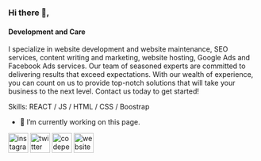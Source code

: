 ### Hi there 👋,
#### Development and Care
I specialize in website development and website maintenance, SEO services, content writing and marketing, website hosting, Google Ads and Facebook Ads services. Our team of seasoned experts are committed to delivering results that exceed expectations. With our wealth of experience, you can count on us to provide top-notch solutions that will take your business to the next level. Contact us today to get started!

Skills: REACT / JS / HTML / CSS / Boostrap

- 🔭 I’m currently working on this page. 


[<img src='https://cdn.jsdelivr.net/npm/simple-icons@3.0.1/icons/instagram.svg' alt='instagram' height='40'>](https://www.instagram.com/johm_kann/)  [<img src='https://cdn.jsdelivr.net/npm/simple-icons@3.0.1/icons/twitter.svg' alt='twitter' height='40'>](https://twitter.com/johm_kann)  [<img src='https://cdn.jsdelivr.net/npm/simple-icons@3.0.1/icons/codepen.svg' alt='codepen' height='40'>](https://codepen.io/johm_kann)  [<img src='https://cdn.jsdelivr.net/npm/simple-icons@3.0.1/icons/icloud.svg' alt='website' height='40'>](johm.asia)  

